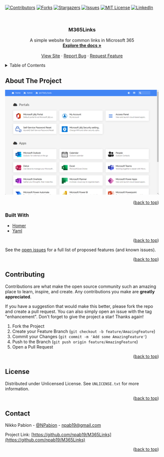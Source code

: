 <div id="top"></div>

[![Contributors][contributors-shield]][contributors-url]
[![Forks][forks-shield]][forks-url]
[![Stargazers][stars-shield]][stars-url]
[![Issues][issues-shield]][issues-url]
[![MIT License][license-shield]][license-url]
[![LinkedIn][linkedin-shield]][linkedin-url]


<!-- PROJECT LOGO -->
<br />
<div align="center">
<h3 align="center">M365Links</h3>

  <p align="center">
    A simple website for common links in Microsoft 365
    <br />
    <a href="https://github.com/npab19/M365Links"><strong>Explore the docs »</strong></a>
    <br />
    <br />
    <a href="https://m365links.com">View Site</a>
    ·
    <a href="https://github.com/npab19/M365Links/issues">Report Bug</a>
    ·
    <a href="https://github.com/npab19/M365Links/issues">Request Feature</a>
  </p>
</div>

<!-- TABLE OF CONTENTS -->
<details>
  <summary>Table of Contents</summary>
  <ol>
    <li>
      <a href="#about-the-project">About The Project</a>
      <ul>
        <li><a href="#built-with">Built With</a></li>
      </ul>
    </li>
    <li><a href="#roadmap">Roadmap</a></li>
    <li><a href="#contributing">Contributing</a></li>
    <li><a href="#license">License</a></li>
    <li><a href="#contact">Contact</a></li>
    <li><a href="#acknowledgments">Acknowledgments</a></li>
  </ol>
</details>

<!-- ABOUT THE PROJECT -->
## About The Project

[![Product Name Screen Shot][product-screenshot]](https://example.com)

<p align="right">(<a href="#top">back to top</a>)</p>

### Built With

* [Homer](https://github.com/bastienwirtz/homer)
* [Yaml](https://yaml.org/)

<p align="right">(<a href="#top">back to top</a>)</p>

See the [open issues](https://github.com/npab19/M365Links/issues) for a full list of proposed features (and known issues).

<p align="right">(<a href="#top">back to top</a>)</p>

<!-- CONTRIBUTING -->
## Contributing

Contributions are what make the open source community such an amazing place to learn, inspire, and create. Any contributions you make are **greatly appreciated**.

If you have a suggestion that would make this better, please fork the repo and create a pull request. You can also simply open an issue with the tag "enhancement".
Don't forget to give the project a star! Thanks again!

1. Fork the Project
2. Create your Feature Branch (`git checkout -b feature/AmazingFeature`)
3. Commit your Changes (`git commit -m 'Add some AmazingFeature'`)
4. Push to the Branch (`git push origin feature/AmazingFeature`)
5. Open a Pull Request

<p align="right">(<a href="#top">back to top</a>)</p>



<!-- LICENSE -->
## License

Distributed under Unlicensed License. See `UNLICENSE.txt` for more information.

<p align="right">(<a href="#top">back to top</a>)</p>



<!-- CONTACT -->
## Contact

Nikko Pabion - [@NPabion](https://twitter.com/NPabion) - npab19@gmail.com

Project Link: [https://github.com/npab19/M365Links](https://github.com/npab19/M365Links)

<p align="right">(<a href="#top">back to top</a>)</p>

<!-- MARKDOWN LINKS & IMAGES -->
<!-- https://www.markdownguide.org/basic-syntax/#reference-style-links -->
[contributors-shield]: https://img.shields.io/github/contributors/npab19/M365Links.svg?style=for-the-badge
[contributors-url]: https://github.com/npab19/M365Links/graphs/contributors
[forks-shield]: https://img.shields.io/github/forks/npab19/M365Links.svg?style=for-the-badge
[forks-url]: https://github.com/npab19/M365Links/network/members
[stars-shield]: https://img.shields.io/github/stars/npab19/M365Links.svg?style=for-the-badge
[stars-url]: https://github.com/npab19/M365Links/stargazers
[issues-shield]: https://img.shields.io/github/issues/npab19/M365Links.svg?style=for-the-badge
[issues-url]: https://github.com/npab19/M365Links/issues
[license-shield]: https://img.shields.io/github/license/npab19/M365Links.svg?style=for-the-badge
[license-url]: https://github.com/npab19/M365Links/blob/master/UNLICENSE.txt
[linkedin-shield]: https://img.shields.io/badge/-LinkedIn-black.svg?style=for-the-badge&logo=linkedin&colorB=555
[linkedin-url]: https://linkedin.com/in/npab19
[product-screenshot]: images/screenshot.png
